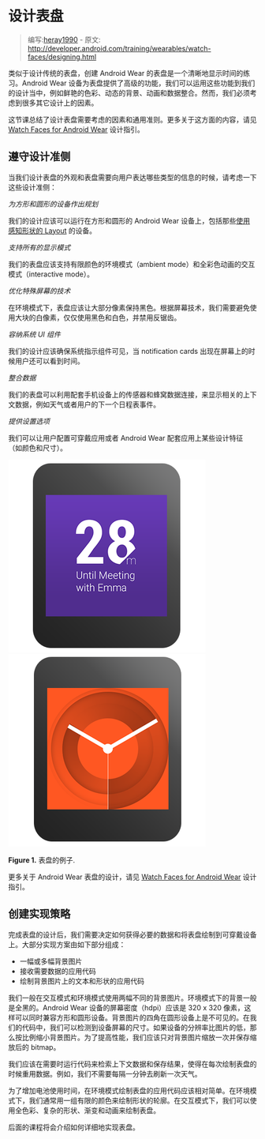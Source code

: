 # 设计表盘

> 编写:[heray1990](https://github.com/heray1990) - 原文: <http://developer.android.com/training/wearables/watch-faces/designing.html>

类似于设计传统的表盘，创建 Android Wear 的表盘是一个清晰地显示时间的练习。Android Wear 设备为表盘提供了高级的功能，我们可以运用这些功能到我们的设计当中，例如鲜艳的色彩、动态的背景、动画和数据整合。然而，我们必须考虑到很多其它设计上的因素。

这节课总结了设计表盘需要考虑的因素和通用准则。更多关于这方面的内容，请见 [Watch Faces for Android Wear](http://developer.android.com/design/wear/watchfaces.html) 设计指引。

## 遵守设计准侧

当我们设计表盘的外观和表盘需要向用户表达哪些类型的信息的时候，请考虑一下这些设计准侧：

*为方形和圆形的设备作出规划*

我们的设计应该可以运行在方形和圆形的 Android Wear 设备上，包括那些[使用感知形状的 Layout](http://hukai.me/android-training-course-in-chinese/wearables/ui/layouts.html#same-layout) 的设备。

*支持所有的显示模式*

我们的表盘应该支持有限颜色的环境模式（ambient mode）和全彩色动画的交互模式（interactive mode）。

*优化特殊屏幕的技术*

在环境模式下，表盘应该让大部分像素保持黑色。根据屏幕技术，我们需要避免使用大块的白像素，仅仅使用黑色和白色，并禁用反锯齿。

*容纳系统 UI 组件*

我们的设计应该确保系统指示组件可见，当 notification cards 出现在屏幕上的时候用户还可以看到时间。

*整合数据*

我们的表盘可以利用配套手机设备上的传感器和蜂窝数据连接，来显示相关的上下文数据，例如天气或者用户的下一个日程表事件。

*提供设置选项*

我们可以让用户配置可穿戴应用或者 Android Wear 配套应用上某些设计特征（如颜色和尺寸）。

![](Render_Next.png)![](Render_Interactive.png)

**Figure 1.** 表盘的例子.

更多关于 Android Wear 表盘的设计，请见 [Watch Faces for Android Wear](http://developer.android.com/design/wear/watchfaces.html) 设计指引。


<a name="ImplementationStrategy"></a>
## 创建实现策略

完成表盘的设计后，我们需要决定如何获得必要的数据和将表盘绘制到可穿戴设备上。大部分实现方案由如下部分组成：

* 一幅或多幅背景图片
* 接收需要数据的应用代码
* 绘制背景图片上的文本和形状的应用代码

我们一般在交互模式和环境模式使用两幅不同的背景图片。环境模式下的背景一般是全黑的。Android Wear 设备的屏幕密度（hdpi）应该是 320 x 320 像素，这样可以同时兼容方形和圆形设备。背景图片的四角在圆形设备上是不可见的。在我们的代码中，我们可以检测到设备屏幕的尺寸。如果设备的分辨率比图片的低，那么按比例缩小背景图片。为了提高性能，我们应该只对背景图片缩放一次并保存缩放后的 bitmap。

我们应该在需要时运行代码来检索上下文数据和保存结果，使得在每次绘制表盘的时候重用数据。例如，我们不需要每隔一分钟去刷新一次天气。

为了增加电池使用时间，在环境模式绘制表盘的应用代码应该相对简单。在环境模式下，我们通常用一组有限的颜色来绘制形状的轮廓。在交互模式下，我们可以使用全色彩、复杂的形状、渐变和动画来绘制表盘。

后面的课程将会介绍如何详细地实现表盘。